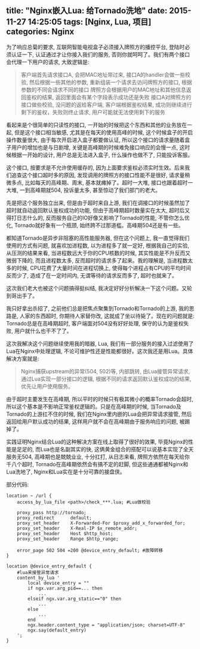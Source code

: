 title: "Nginx嵌入Lua: 给Tornado洗地"
date: 2015-11-27 14:25:05
tags: [Nginx, Lua, 项目]
categories: Nginx
---
为了响应总菊的要求, 互联网智能电视盒子必须接入牌照方的播控平台, 登陆时必须认证一下, 认证通过才让你接入我们的服务, 否则你就呵呵了。我们有两个接口会代理一下用户的请求, 大致逻辑是:

> 客户端首先请求接口A, 会把MAC地址带过来, 接口A的handler会做一些校验, 然后根据一些其他的参数, 重新组装一个请求去访问牌照方的接口, 根据参数的不同会请求不同的接口
> 牌照方会根据用户的MAC地址和其他信息返回鉴权的结果, 返回里面会有某个字段表示成功还是失败
> 接口A对牌照方的接口做些校验, 没问题的返给客户端, 客户端根据鉴权结果, 成功则继续进行剩下的鉴权，失败则终止请求, 用户可能就无法使用剩下的服务

看起来是个很简单的只读性的接口, 一开始的时候把这个东西和其他的业务放在一起, 但是这个接口相当敏感, 尤其是在每天的使用高峰的时候, 这个时候盒子的开启操作数量很大, 由于每次开启进入盒子都要做认证, 所以这个接口的请求量随着盒子用户的增加也是与日剧增, 关键是高峰期的时候难免接口响应的会慢一点, 这时候根据一开始的设计, 用户总是无法进入盒子, 什么操作也做不了, 只能投诉客服。

这个接口, 按要求是不允许使用缓存的, 因为上面要求鉴权必须实时生效。后来我们追查这个接口超时多的原因, 发现调用的牌照方的接口性能不是很好, 请求量稍微多点, 比如每天的高峰期、周末, 基本就瘫掉了。超时一大堆, 接口也跟着超时一大堆, 一到高峰期就504, 投诉量太多, 甚至惊动了我们部门的老大。

先是把这个服务独立出来, 但是由于超时来自上游, 我们在调接口的时候虽然加了超时就自动返回默认鉴权成功的功能, 但由于高峰期超时数量实在太大, 超时后又得打日志什么的, 反而服务自己的IO好像又影响了Tornado的性能, 不管你怎么优化, Tornado就好象有一个瓶颈, 始终跨不过那道槛。高峰期504还是有一些。

都知道Tornado是异步非阻塞的高性能服务器, 但在这个问题上, 我一直觉得我们使用的方式有问题, 就喜欢加进程数, 以为进程多了就一定好, 根据我自己的实验, 从压测的结果来看, 当进程数远大于你的CPU核数的时候, 其实性能是不升反而又微弱下降的, 而且进程数太多, 反而超时的请求多了起来。我的理解是, 当进程数太多的时候, CPU花费了大量时间在进程切换上, 使得每个进程占有CPU的平均时间反而少了, 造成了在一定时间内, 无谓等待的请求反而多了, 超时也就来了。

这次我们老大也被这个问题搞得挺纠结, 我决定好好分析解决一下这个问题。又轮到哥出手了。

我只好拿出杀招了, 之前他们总是把焦点聚集到Tornado和Tornado的上游, 我的思路是, 人家的东西超时, 你期待人家替你改, 这就成了坐以待毙了。现在的问题就是: Tornado总是在高峰期超时, 客户端面对504没有好好处理, 保守的认为是鉴权失败, 用户就什么也干不了了。

这次我解决这个问题继续使用我的暗器, Lua, 我们有一部分服务的接入过滤使用了Lua在Nginx中处理逻辑, 不论可维护性还是性能都很好。这次我还是用Lua。具体解决方案就是:

>Nginx捕获upstream的异常(504, 502)等, 内部跳转, 由Lua接管异常请求, 通过Lua实现一部分接口的逻辑, 根据不同的请求返回默认鉴权成功的结果, 优先让用户使用服务。

由于超时主要发生在高峰期, 所以平时的时候只有极其微小的概率Tornado会超时, 所以这个基本是不影响正常鉴权逻辑的。只是在高峰期的时候, 当Tornado及Tornado的上游扛不住的时候, 我们在Nginx里内嵌的Lua会把异常请求接管, 然后返回给用户默认成功的结果, 这样用户就不会在高峰期由于服务响应的问题, 被踢掉了。

实践证明Nginx结合Lua的这种解决方案在线上取得了很好的效果, 毕竟Nginx的性能是足足的, 而Lua也是名副其实的快, 这俩黄金组合的搭配可以说基本实现了全天服务无504, 高峰期也是兢兢业业, 十分扛打, 从日志来看, 牌照方依然在每天给你千八个超时, Tornado在高峰期依然会有搞不定的赶脚, 但这些通通都被Nginx和Lua洗地了, Nginx和Lua实在是十分可靠的接盘侠。

部分代码:

    location ~ /url {
        access_by_lua_file <path>/check_***.lua; #Lua做校验

        proxy_pass http://tornado;
        proxy_redirect      default;
        proxy_set_header    X-Forwarded-For $proxy_add_x_forwarded_for;
        proxy_set_header    X-Real-IP $x_remote_addr;
        proxy_set_header    Host $http_host;
        proxy_set_header    Range $http_range;

        error_page 502 504 =200 @device_entry_default; #故障转移
    } 

    location @device_entry_default {
        #lua来接管异常请求
        content_by_lua '  
            local device_entry = ""
            if ngx.var.arg_pid==... then
                ...
            elseif ngx.var.arg_static=="0" then
                ...
            else
                ...
            end
            ngx.header.content_type = "application/json; charset=UTF-8"
            ngx.say(default_entry)
        ';
    }

